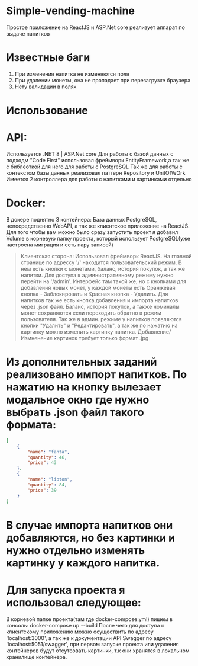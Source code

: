 # Simple-vending-machine
Простое приложение на ReactJS и ASP.Net core реализует аппарат по выдаче напитков

# Известные баги
1. При изменения напитка не изменяются поля
2. При удалении монеты, она не пропадает при перезагрузке браузера
3. Нету валидации в полях



# Использование

# API:
Используется .NET 8 | ASP.Net core
Для работы с базой данных с подходм "Code First" использовал фреймворк EntityFramework,а так же с библеоткой для него для работы с PostgreSQL
Так же для работы с контекстом базы данных реализовал паттерн Repository и UnitOfWOrk
Имеется 2 контроллера для работы с напитками и картинками отдельно

# Docker:
В докере поднятно 3 контейнера: База данных PostgreSQL, непосредственно WebAPI, а так же клиентское приложение на ReactJS.
Для того чтобы вам можно было сразу запустить проект я добавил Volume в корневую папку проекта, который использует PostgreSQL(уже настроена миграция и есть пару записей)

>Клиентская сторона:
Использовал фреймворк ReactJS. На главной странице по адрессу '/' находится пользовательский режим. В нем есть кнопки с монетами, баланс, история покупок, а так же напитки. Для доступа к административному режиму нужно перейти на '/admin'. Интерфейс там такой же, но с кнопками для добавления новых монет, у каждой монеты есть Оранжевая кнопка - Заблокировать и Красная кнопка - Удалить. Для напитков так же есть кнопка добавления и импорта напитков через .json файл. Баланс, история покупок, а также номиналы монет сохраняются если переходить обратно в режим пользователя. Так же в админ. режиме у напитков появляются кнопки "Удалить" и "Редактировать", а так же по нажатию на картинку можно изменить картинку напитка. 
Добавление/Измненение картинок требует только формат .jpg


# Из дополнительных заданий реализовано импорт напитков. По нажатию на кнопку вылезает модальное окно где нужно выбрать .json файл такого формата:

```json
[
    {
        "name": "fanta",
        "quantity": 46,
        "price": 43
    },
    {
        "name": "lipton",
        "quantity": 84,
        "price": 39
    }
]
```

# В случае импорта напитков они добавляются, но без картинки и нужно отдельно изменять картинку у каждого напитка.

# Для запуска проекта я использовал следующее:
В корневой папке проекта(там где docker-compose.yml) пишем в консоль:
docker-compose up --build
После чего для доступа к клиентскому приложению можно осуществить по адресу 'localhost:3000', а так же к документации API Swagger по адресу 
'localhost:5051/swagger', при первом запуске проекта или удаления контейнеров будут отсутсовать картинки, т.к они хранятся в локальном хранилище контейнера.
